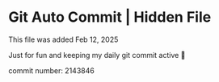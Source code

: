 # Git Auto Commit | Hidden File

This file was added Feb 12, 2025

Just for fun and keeping my daily git commit active 🤪

commit number: 2143846
